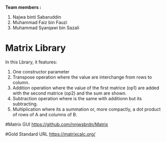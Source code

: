 __Team members :__

1) Najwa binti Sabaruddin
2) Muhammad Faiz bin Fauzi
3) Muhammad Syarqawi bin Sazali

# Matrix Library
In this Lbrary, it features:

1. One constructor parameter
2. Transpose operation where the value are interchange from rows to column.
3. Addition operation where the value of the first matrice (op1) are added with the second matrice (op2) and the sum are shown.
4. Subtraction operation where is the same with additionn but its subtracting.
5. Multiplication where its a summation or, more compactly, a dot product of rows of A and columns of B.


#Matrix GUI
https://github.com/nnjwsbrdn/Matrix

#Gold Standard URL
https://matrixcalc.org/



